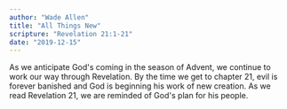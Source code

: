 ```yaml
---
author: "Wade Allen"
title: "All Things New"
scripture: "Revelation 21:1-21"
date: "2019-12-15"
---
```


As we anticipate God's coming in the season of Advent, we continue to work our way through Revelation. By the time we get to chapter 21, evil is forever banished and God is beginning his work of new creation. As we read Revelation 21, we are reminded of God's plan for his people.
